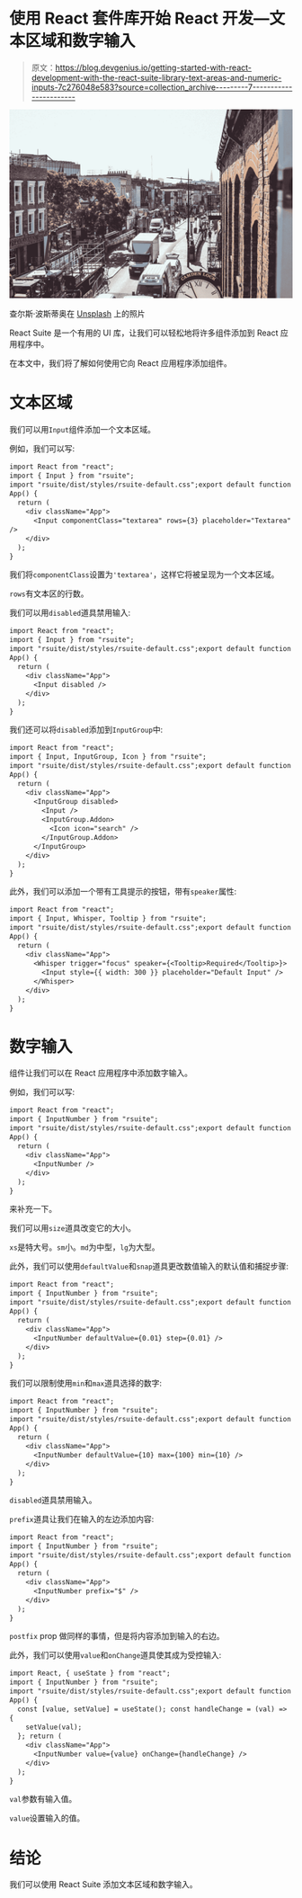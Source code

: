 # 使用 React 套件库开始 React 开发—文本区域和数字输入

> 原文：<https://blog.devgenius.io/getting-started-with-react-development-with-the-react-suite-library-text-areas-and-numeric-inputs-7c276048e583?source=collection_archive---------7----------------------->

![](img/39237157249f66b543186d517d872bb9.png)

查尔斯·波斯蒂奥在 [Unsplash](https://unsplash.com?utm_source=medium&utm_medium=referral) 上的照片

React Suite 是一个有用的 UI 库，让我们可以轻松地将许多组件添加到 React 应用程序中。

在本文中，我们将了解如何使用它向 React 应用程序添加组件。

# 文本区域

我们可以用`Input`组件添加一个文本区域。

例如，我们可以写:

```
import React from "react";
import { Input } from "rsuite";
import "rsuite/dist/styles/rsuite-default.css";export default function App() {
  return (
    <div className="App">
      <Input componentClass="textarea" rows={3} placeholder="Textarea" />
    </div>
  );
}
```

我们将`componentClass`设置为`'textarea'`，这样它将被呈现为一个文本区域。

`rows`有文本区的行数。

我们可以用`disabled`道具禁用输入:

```
import React from "react";
import { Input } from "rsuite";
import "rsuite/dist/styles/rsuite-default.css";export default function App() {
  return (
    <div className="App">
      <Input disabled />
    </div>
  );
}
```

我们还可以将`disabled`添加到`InputGroup`中:

```
import React from "react";
import { Input, InputGroup, Icon } from "rsuite";
import "rsuite/dist/styles/rsuite-default.css";export default function App() {
  return (
    <div className="App">
      <InputGroup disabled>
        <Input />
        <InputGroup.Addon>
          <Icon icon="search" />
        </InputGroup.Addon>
      </InputGroup>
    </div>
  );
}
```

此外，我们可以添加一个带有工具提示的按钮，带有`speaker`属性:

```
import React from "react";
import { Input, Whisper, Tooltip } from "rsuite";
import "rsuite/dist/styles/rsuite-default.css";export default function App() {
  return (
    <div className="App">
      <Whisper trigger="focus" speaker={<Tooltip>Required</Tooltip>}>
        <Input style={{ width: 300 }} placeholder="Default Input" />
      </Whisper>
    </div>
  );
}
```

# 数字输入

组件让我们可以在 React 应用程序中添加数字输入。

例如，我们可以写:

```
import React from "react";
import { InputNumber } from "rsuite";
import "rsuite/dist/styles/rsuite-default.css";export default function App() {
  return (
    <div className="App">
      <InputNumber />
    </div>
  );
}
```

来补充一下。

我们可以用`size`道具改变它的大小。

`xs`是特大号。`sm`小。`md`为中型，`lg`为大型。

此外，我们可以使用`defaultValue`和`snap`道具更改数值输入的默认值和捕捉步骤:

```
import React from "react";
import { InputNumber } from "rsuite";
import "rsuite/dist/styles/rsuite-default.css";export default function App() {
  return (
    <div className="App">
      <InputNumber defaultValue={0.01} step={0.01} />
    </div>
  );
}
```

我们可以限制使用`min`和`max`道具选择的数字:

```
import React from "react";
import { InputNumber } from "rsuite";
import "rsuite/dist/styles/rsuite-default.css";export default function App() {
  return (
    <div className="App">
      <InputNumber defaultValue={10} max={100} min={10} />
    </div>
  );
}
```

`disabled`道具禁用输入。

`prefix`道具让我们在输入的左边添加内容:

```
import React from "react";
import { InputNumber } from "rsuite";
import "rsuite/dist/styles/rsuite-default.css";export default function App() {
  return (
    <div className="App">
      <InputNumber prefix="$" />
    </div>
  );
}
```

`postfix` prop 做同样的事情，但是将内容添加到输入的右边。

此外，我们可以使用`value`和`onChange`道具使其成为受控输入:

```
import React, { useState } from "react";
import { InputNumber } from "rsuite";
import "rsuite/dist/styles/rsuite-default.css";export default function App() {
  const [value, setValue] = useState(); const handleChange = (val) => {
    setValue(val);
  }; return (
    <div className="App">
      <InputNumber value={value} onChange={handleChange} />
    </div>
  );
}
```

`val`参数有输入值。

`value`设置输入的值。

# 结论

我们可以使用 React Suite 添加文本区域和数字输入。